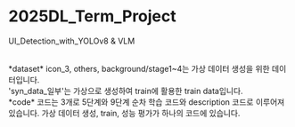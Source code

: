 # 2025DL_Term_Project
UI_Detection_with_YOLOv8 &amp; VLM

<br/>
*dataset*
icon_3, others, background/stage1~4는 가상 데이터 생성을 위한 데이터입니다. <br/>
'syn_data_일부'는 가상으로 생성하여 train에 활용한 train data입니다.
<br/>
*code*
코드는 3개로 5단계와 9단계 순차 학습 코드와 description 코드로 이루어져 있습니다.
가상 데이터 생성, train, 성능 평가가 하나의 코드에 있습니다.
